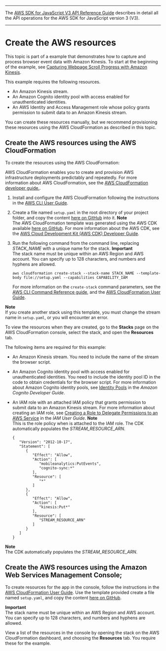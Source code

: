 --------

 The [AWS SDK for JavaScript V3 API Reference Guide](https://docs.aws.amazon.com/AWSJavaScriptSDK/v3/latest/index.html) describes in detail all the API operations for the AWS SDK for JavaScript version 3 \(V3\)\. 

--------

# Create the AWS resources<a name="kinesis-page-scrolling-provision-resources"></a>

This topic is part of a example that demonstrates how to capture and process browser event data with Amazon Kinesis\. To start at the beginning of the example, see [Capturing Webpage Scroll Progress with Amazon Kinesis](kinesis-examples-capturing-page-scrolling.md)\.

This example requires the following resources\.
+ An Amazon Kinesis stream\. 
+ An Amazon Cognito identity pool with access enabled for unauthenticated identities\. 
+ An AWS Identity and Access Management role whose policy grants permission to submit data to an Amazon Kinesis stream\.

You can create these resources manually, but we recommend provisioning these resources using the AWS CloudFormation as described in this topic\.

## Create the AWS resources using the AWS CloudFormation<a name="kinesis-page-scrolling-resources-cli"></a>

To create the resources using the AWS CloudFormation:

AWS CloudFormation enables you to create and provision AWS infrastructure deployments predictably and repeatedly\. For more information about AWS CloudFormation, see the [AWS CloudFormation developer guide\.](https://docs.aws.amazon.com/AWSCloudFormation/latest/UserGuide/Welcome.html)\.

1. Install and configure the AWS CloudFormation following the instructions in the [AWS CLI User Guide](https://docs.aws.amazon.com/cli/latest/userguide/cli-chap-welcome.html)\.

1. Create a file named `setup.yaml` in the root directory of your project folder, and copy the content [ here on GitHub](https://github.com/awsdocs/aws-doc-sdk-examples/blob/master/javascriptv3/example_code/kinesis/src/setup.yaml) into it\.
**Note**  
The AWS CloudFormation template was generated using the AWS CDK available [here on GitHub](https://github.com/awsdocs/aws-doc-sdk-examples/tree/master/resources/cdk/kinesis-iam-unauthenticated-role)\. For more information about the AWS CDK, see the [AWS Cloud Development Kit \(AWS CDK\) Developer Guide](https://docs.aws.amazon.com/cdk/latest/guide/)\.

1. Run the following command from the command line, replacing *STACK\_NAME* with a unique name for the stack\.
**Important**  
The stack name must be unique within an AWS Region and AWS account\. You can specify up to 128 characters, and numbers and hyphens are allowed\.

   ```
   aws cloudformation create-stack --stack-name STACK_NAME --template-body file://setup.yaml --capabilities CAPABILITY_IAM
   ```

   For more information on the `create-stack` command parameters, see the [AWS CLI Command Reference guide](https://docs.aws.amazon.com/cli/latest/reference/cloudformation/create-stack.html), and the [AWS CloudFormation User Guide](https://docs.aws.amazon.com/AWSCloudFormation/latest/UserGuide/using-cfn-cli-creating-stack.html)\.

**Note**  
If you create another stack using this template, you must change the stream name in `setup.yaml`, or you will encounter an error\.  



To view the resources when they are created, go to the **Stacks** page on the AWS CloudFormation console, select the stack, and open the **Resources** tab\.

The following items are required for this example:
+ An Amazon Kinesis stream\. You need to include the name of the stream the browser script\.
+ An Amazon Cognito identity pool with access enabled for unauthenticated identities\. You need to include the identity pool ID in the code to obtain credentials for the browser script\. For more information about Amazon Cognito identity pools, see [Identity Pools](https://docs.aws.amazon.com/cognito/latest/developerguide/identity-pools.html) in the *Amazon Cognito Developer Guide*\.
+ An IAM role with an attached IAM policy that grants permission to submit data to an Amazon Kinesis stream\. For more information about creating an IAM role, see [Creating a Role to Delegate Permissions to an AWS Service](https://docs.aws.amazon.com/IAM/latest/UserGuide/id_roles_create_for-service.html) in the *IAM User Guide*\.
**Note**  
This is the role policy when is attached to the IAM role\. The CDK automatically populates the *STREAM\_RESOURCE\_ARN*\.  

  ```
  {
     "Version": "2012-10-17",
     "Statement": [
        {
           "Effect": "Allow",
           "Action": [
              "mobileanalytics:PutEvents",
              "cognito-sync:*"
           ],
           "Resource": [
              "*"
           ]
        },
        {
           "Effect": "Allow",
           "Action": [
              "kinesis:Put*"
           ],
           "Resource": [
              "STREAM_RESOURCE_ARN"
           ]
        }
     ]
  }
  ```
**Note**  
The CDK automatically populates the *STREAM\_RESOURCE\_ARN*\. 

## Create the AWS resources using the Amazon Web Services Management Console;<a name="kinesis-page-scrolling-resources-console"></a>

To create resources for the app in the console, follow the instructions in the [AWS CloudFormation User Guide](https://docs.aws.amazon.com/AWSCloudFormation/latest/UserGuide/cfn-console-create-stack.html)\. Use the template provided create a file named `setup.yaml`, and copy the content [here on GitHub](https://github.com/awsdocs/aws-doc-sdk-examples/blob/master/javascriptv3/example_code/kinesis/src/setup.yaml)\.

**Important**  
The stack name must be unique within an AWS Region and AWS account\. You can specify up to 128 characters, and numbers and hyphens are allowed\.

View a list of the resources in the console by opening the stack on the AWS CloudFormation dashboard, and choosing the **Resources** tab\. You require these for the example\. 